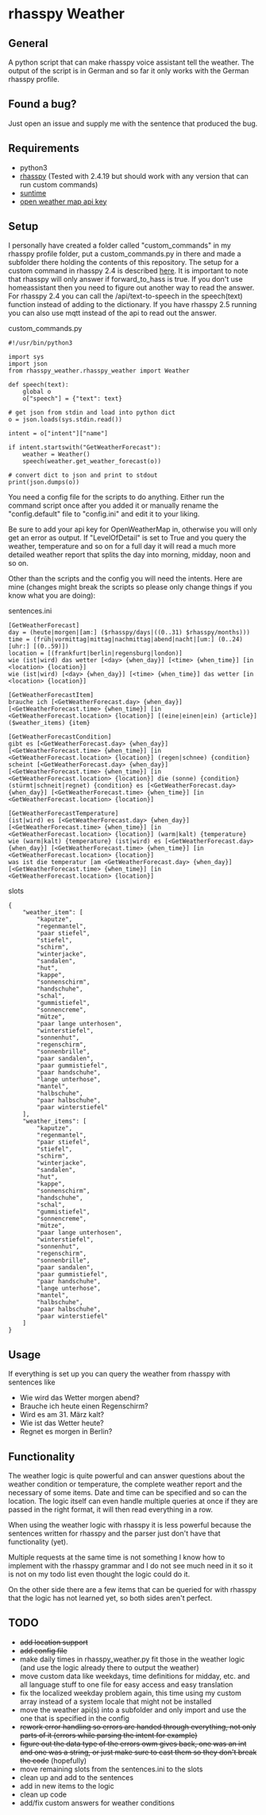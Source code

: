# rhasspy Weather

## General
A python script that can make rhasspy voice assistant tell the weather. The output of the script is in German and so far it only works with the German rhasspy profile.

## Found a bug?
Just open an issue and supply me with the sentence that produced the bug. 

## Requirements
* python3
* [rhasspy](https://rhasspy.readthedocs.io/en/latest/) (Tested with 2.4.19 but should work with any version that can run custom commands)
* [suntime](https://pypi.org/project/suntime/)
* [open weather map api key](https://home.openweathermap.org/api_keys)

## Setup
I personally have created a folder called "custom_commands" in my rhasspy profile folder, put a custom_commands.py in there and made a subfolder there holding the contents of this repository. The setup for a custom command in rhasspy 2.4 is described [here](https://rhasspy.readthedocs.io/en/latest/intent-handling/#command). It is important to note that rhasspy will only answer if forward_to_hass is true. If you don't use homeassistant then you need to figure out another way to read the answer. For rhasspy 2.4 you can call the /api/text-to-speech in the speech(text) function instead of adding to the dictionary. If you have rhasspy 2.5 running you can also use mqtt instead of the api to read out the answer.

custom_commands.py
```
#!/usr/bin/python3

import sys
import json
from rhasspy_weather.rhasspy_weather import Weather

def speech(text):
    global o
    o["speech"] = {"text": text}

# get json from stdin and load into python dict
o = json.loads(sys.stdin.read())

intent = o["intent"]["name"]

if intent.startswith("GetWeatherForecast"):
    weather = Weather()
    speech(weather.get_weather_forecast(o))

# convert dict to json and print to stdout
print(json.dumps(o))
```

You need a config file for the scripts to do anything. Either run the command script once after you added it or manually rename the "config.default" file to "config.ini" and edit it to your liking. 

Be sure to add your api key for OpenWeatherMap in, otherwise you will only get an error as output.
If "LevelOfDetail" is set to True and you query the weather, temperature and so on for a full day it will read a much more detailed weather report that splits the day into morning, midday, noon and so on.

Other than the scripts and the config you will need the intents. Here are mine (changes might break the scripts so please only change things if you know what you are doing):

sentences.ini
```
[GetWeatherForecast]
day = (heute|morgen|[am:] ($rhasspy/days|((0..31) $rhasspy/months)))
time = (früh|vormittag|mittag|nachmittag|abend|nacht|[um:] (0..24) [uhr:] [(0..59)])
location = [(frankfurt|berlin|regensburg|london)]
wie (ist|wird) das wetter [<day> {when_day}] [<time> {when_time}] [in <location> {location}]
wie (ist|wird) [<day> {when_day}] [<time> {when_time}] das wetter [in <location> {location}]

[GetWeatherForecastItem]
brauche ich [<GetWeatherForecast.day> {when_day}] [<GetWeatherForecast.time> {when_time}] [in <GetWeatherForecast.location> {location}] [(eine|einen|ein) {article}] ($weather_items) {item}

[GetWeatherForecastCondition]
gibt es [<GetWeatherForecast.day> {when_day}] [<GetWeatherForecast.time> {when_time}] [in <GetWeatherForecast.location> {location}] (regen|schnee) {condition}
scheint [<GetWeatherForecast.day> {when_day}] [<GetWeatherForecast.time> {when_time}] [in <GetWeatherForecast.location> {location}] die (sonne) {condition}
(stürmt|schneit|regnet) {condition} es [<GetWeatherForecast.day> {when_day}] [<GetWeatherForecast.time> {when_time}] [in <GetWeatherForecast.location> {location}]

[GetWeatherForecastTemperature]
(ist|wird) es [<GetWeatherForecast.day> {when_day}] [<GetWeatherForecast.time> {when_time}] [in <GetWeatherForecast.location> {location}] (warm|kalt) {temperature}
wie (warm|kalt) {temperature} (ist|wird) es [<GetWeatherForecast.day> {when_day}] [<GetWeatherForecast.time> {when_time}] [in <GetWeatherForecast.location> {location}]
was ist die temperatur [am <GetWeatherForecast.day> {when_day}] [<GetWeatherForecast.time> {when_time}] [in <GetWeatherForecast.location> {location}]
```

slots
```
{
    "weather_item": [
        "kaputze",
        "regenmantel",
        "paar stiefel",
        "stiefel",
        "schirm",
        "winterjacke",
        "sandalen",
        "hut",
        "kappe",
        "sonnenschirm",
        "handschuhe",
        "schal",
        "gummistiefel",
        "sonnencreme",
        "mütze",
        "paar lange unterhosen",
        "winterstiefel",
        "sonnenhut",
        "regenschirm",
        "sonnenbrille",
        "paar sandalen",
        "paar gummistiefel",
        "paar handschuhe",
        "lange unterhose",
        "mantel",
        "halbschuhe",
        "paar halbschuhe",
        "paar winterstiefel"
    ],
    "weather_items": [
        "kaputze",
        "regenmantel",
        "paar stiefel",
        "stiefel",
        "schirm",
        "winterjacke",
        "sandalen",
        "hut",
        "kappe",
        "sonnenschirm",
        "handschuhe",
        "schal",
        "gummistiefel",
        "sonnencreme",
        "mütze",
        "paar lange unterhosen",
        "winterstiefel",
        "sonnenhut",
        "regenschirm",
        "sonnenbrille",
        "paar sandalen",
        "paar gummistiefel",
        "paar handschuhe",
        "lange unterhose",
        "mantel",
        "halbschuhe",
        "paar halbschuhe",
        "paar winterstiefel"
    ]
}
```

## Usage
If everything is set up you can query the weather from rhasspy with sentences like
 * Wie wird das Wetter morgen abend?
 * Brauche ich heute einen Regenschirm?
 * Wird es am 31. März kalt?
 * Wie ist das Wetter heute?
 * Regnet es morgen in Berlin?
 
## Functionality
The weather logic is quite powerful and can answer questions about the weather condition or temperature, the complete weather report and the necessary of some items. Date and time can be specified and so can the location. The logic itself can even handle multiple queries at once if they are passed in the right format, it will then read everything in a row.

When using the weather logic with rhasspy it is less powerful because the sentences written for rhasspy and the parser just don't have that functionality (yet).

Multiple requests at the same time is not something I know how to implement with the rhasspy grammar and I do not see much need in it so it is not on my todo list even thought the logic could do it. 

On the other side there are a few items that can be queried for with rhasspy that the logic has not learned yet, so both sides aren't perfect.
 
 ## TODO
 * ~~add location support~~
 * ~~add config file~~
 * make daily times in rhasspy_weather.py fit those in the weather logic (and use the logic already there to output the weather)
 * move custom data like weekdays, time definitions for midday, etc. and all language stuff to one file for easy access and easy translation
 * fix the localized weekday problem again, this time using my custom array instead of a system locale that might not be installed
 * move the weather api(s) into a subfolder and only import and use the one that is specified in the config
 * ~~rework error handling so errors are handed through everything, not only parts of it (errors while parsing the intent for example)~~
 * ~~figure out the data type of the errors owm gives back, one was an int and one was a string, or just make sure to cast them so they don't break the code~~ (hopefully)
 * move remaining slots from the sentences.ini to the slots
 * clean up and add to the sentences
 * add in new items to the logic
 * clean up code
 * add/fix custom answers for weather conditions
